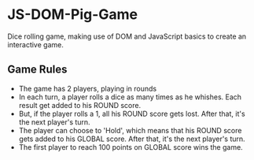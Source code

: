 # JS-DOM-Pig-Game
Dice rolling game, making use of DOM and JavaScript basics to create an interactive game.


## Game Rules

- The game has 2 players, playing in rounds
- In each turn, a player rolls a dice as many times as he whishes. Each result get added to his ROUND score.
- But, if the player rolls a 1, all his ROUND score gets lost. After that, it's the next player's turn.
- The player can choose to 'Hold', which means that his ROUND score gets added to his GLOBAL score. After that, it's the next player's turn.
- The first player to reach 100 points on GLOBAL score wins the game.
